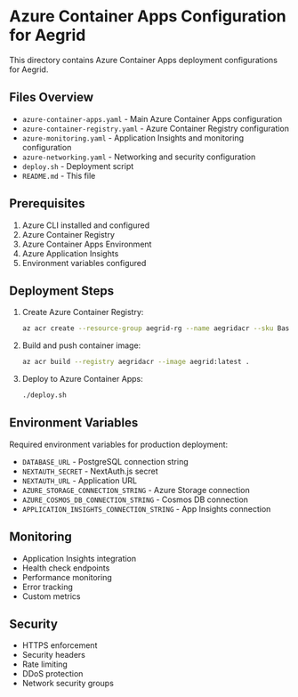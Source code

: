 # Azure Container Apps Configuration for Aegrid

This directory contains Azure Container Apps deployment configurations for Aegrid.

## Files Overview

- `azure-container-apps.yaml` - Main Azure Container Apps configuration
- `azure-container-registry.yaml` - Azure Container Registry configuration
- `azure-monitoring.yaml` - Application Insights and monitoring configuration
- `azure-networking.yaml` - Networking and security configuration
- `deploy.sh` - Deployment script
- `README.md` - This file

## Prerequisites

1. Azure CLI installed and configured
2. Azure Container Registry
3. Azure Container Apps Environment
4. Azure Application Insights
5. Environment variables configured

## Deployment Steps

1. Create Azure Container Registry:
   ```bash
   az acr create --resource-group aegrid-rg --name aegridacr --sku Basic
   ```

2. Build and push container image:
   ```bash
   az acr build --registry aegridacr --image aegrid:latest .
   ```

3. Deploy to Azure Container Apps:
   ```bash
   ./deploy.sh
   ```

## Environment Variables

Required environment variables for production deployment:

- `DATABASE_URL` - PostgreSQL connection string
- `NEXTAUTH_SECRET` - NextAuth.js secret
- `NEXTAUTH_URL` - Application URL
- `AZURE_STORAGE_CONNECTION_STRING` - Azure Storage connection
- `AZURE_COSMOS_DB_CONNECTION_STRING` - Cosmos DB connection
- `APPLICATION_INSIGHTS_CONNECTION_STRING` - App Insights connection

## Monitoring

- Application Insights integration
- Health check endpoints
- Performance monitoring
- Error tracking
- Custom metrics

## Security

- HTTPS enforcement
- Security headers
- Rate limiting
- DDoS protection
- Network security groups
